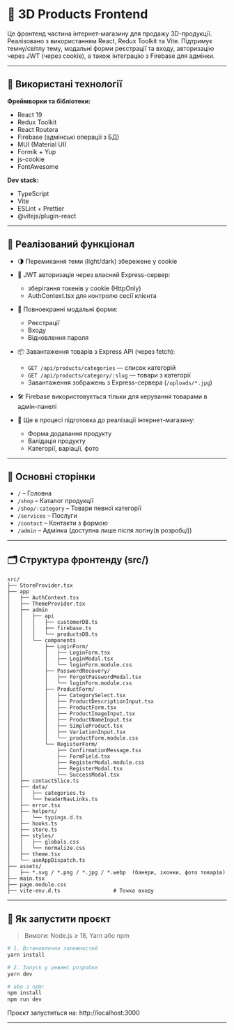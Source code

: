 # 🧩 3D Products Frontend

Це фронтенд частина інтернет-магазину для продажу 3D-продукції. Реалізовано з використанням React, Redux Toolkit та Vite. Підтримує темну/світлу тему, модальні форми реєстрації та входу, авторизацію через JWT (через cookie), а також інтеграцію з Firebase для адмінки.

---

## 🔧 Використані технології

**Фреймворки та бібліотеки:**

- React 19
- Redux Toolkit
- React Routerа
- Firebase (адмінські операції з БД)
- MUI (Material UI)
- Formik + Yup
- js-cookie
- FontAwesome

**Dev stack:**

- TypeScript
- Vite
- ESLint + Prettier
- @vitejs/plugin-react

---

## 📑 Реалізований функціонал

- 🌗 Перемикання теми (light/dark) збережене у cookie
- 🔐 JWT авторизація через власний Express-сервер:
  - зберігання токенів у cookie (HttpOnly)
  - AuthContext.tsx для контролю сесії клієнта
- 🧾 Повноекранні модальні форми:

  - Реєстрації
  - Входу
  - Відновлення пароля

- 📦 Завантаження товарів з Express API (через fetch):

  - `GET /api/products/categories` — список категорій
  - `GET /api/products/category/:slug` — товари з категорії
  - Завантаження зображень з Express-сервера (`/uploads/*.jpg`)

- 🛠️ Firebase використовується тільки для керування товарами в адмін-панелі

- 🛒 Ще в процесі підготовка до реалізації інтернет-магазину:
  - Форма додавання продукту
  - Валідація продукту
  - Категорії, варіації, фото

---

## 🧭 Основні сторінки

- `/` – Головна
- `/shop` – Каталог продукції
- `/shop/:category` – Товари певної категорії
- `/services` – Послуги
- `/contact` – Контакти з формою
- `/admin` – Адмінка (доступна лише після логіну(в розробці))

---

## 🗂 Структура фронтенду (src/)

```
src/
├── StoreProvider.tsx
├── app
│   ├── AuthContext.tsx
│   ├── ThemeProvider.tsx
│   ├── admin
│   │   ├── api
│   │   │   ├── customerDB.ts
│   │   │   ├── firebase.ts
│   │   │   └── productsDB.ts
│   │   └── components
│   │       ├── LoginForm/
│   │       │   ├── LoginForm.tsx
│   │       │   ├── LoginModal.tsx
│   │       │   └── loginForm.module.css
│   │       ├── PasswordRecovery/
│   │       │   ├── ForgotPasswordModal.tsx
│   │       │   └── loginForm.module.css
│   │       ├── ProductForm/
│   │       │   ├── CategorySelect.tsx
│   │       │   ├── ProductDescriptionInput.tsx
│   │       │   ├── ProductForm.tsx
│   │       │   ├── ProductImageInput.tsx
│   │       │   ├── ProductNameInput.tsx
│   │       │   ├── SimpleProduct.tsx
│   │       │   ├── VariationInput.tsx
│   │       │   └── productForm.module.css
│   │       └── RegisterForm/
│   │           ├── ConfirmationMessage.tsx
│   │           ├── FormField.tsx
│   │           ├── RegisterModal.module.css
│   │           ├── RegisterModal.tsx
│   │           └── SuccessModal.tsx
│   ├── contactSlice.ts
│   ├── data/
│   │   ├── categories.ts
│   │   └── headerNavLinks.ts
│   ├── error.tsx
│   ├── helpers/
│   │   └── typings.d.ts
│   ├── hooks.ts
│   ├── store.ts
│   ├── styles/
│   │   ├── globals.css
│   │   └── normalize.css
│   ├── theme.tsx
│   └── useAppDispatch.ts
├── assets/
│   ├── *.svg / *.png / *.jpg / *.webp  (банери, іконки, фото товарів)
├── main.tsx
├── page.module.css
├── vite-env.d.ts                 # Точка входу
```

---

## 🚀 Як запустити проєкт

> Вимоги: Node.js ≥ 18, Yarn або npm

```bash
# 1. Встановлення залежностей
yarn install

# 2. Запуск у режимі розробки
yarn dev

# або з npm:
npm install
npm run dev
```

Проєкт запуститься на: http://localhost:3000

---
